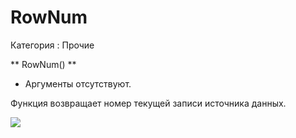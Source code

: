 ﻿
# RowNum

Категория : Прочие

** RowNum() **

* Аргументы отсутствуют.

Функция возвращает номер текущей записи источника данных.

![](/mediatag>Прочие)

